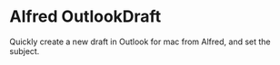 # Alfred OutlookDraft
Quickly create a new draft in Outlook for mac from Alfred, and set the subject. 
